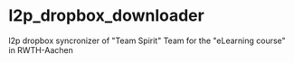 l2p_dropbox_downloader
======================
l2p dropbox syncronizer of "Team Spirit" Team for the "eLearning course" in RWTH-Aachen
